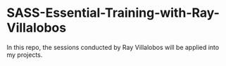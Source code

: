 # SASS-Essential-Training-with-Ray-Villalobos
In this repo, the sessions conducted by Ray Villalobos will be applied into my projects.
